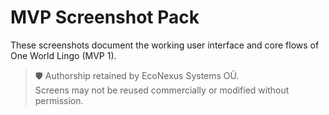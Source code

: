 # MVP Screenshot Pack

These screenshots document the working user interface and core flows of One World Lingo (MVP 1).

> 🛡️ Authorship retained by EcoNexus Systems OÜ.  
> Screens may not be reused commercially or modified without permission.
